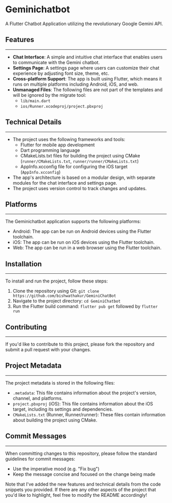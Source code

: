 # Geminichatbot

A Flutter Chatbot Application utilizing the revolutionary Google Gemini API.

## Features
------------

*   **Chat Interface**: A simple and intuitive chat interface that enables users to communicate with the Gemini chatbot.
*   **Settings Page**: A settings page where users can customize their chat experience by adjusting font size, theme, etc.
*   **Cross-platform Support**: The app is built using Flutter, which means it runs on multiple platforms including Android, iOS, and web.
*   **Unmanaged Files**: The following files are not part of the templates and will be ignored by the migrate tool:
    *   `lib/main.dart`
    *   `ios/Runner.xcodeproj/project.pbxproj`

## Technical Details
---------------------

*   The project uses the following frameworks and tools:
    *   Flutter for mobile app development
    *   Dart programming language
    *   CMakeLists.txt files for building the project using CMake (`runner/CMakeLists.txt`, `runner/runner/CMakeLists.txt`)
    *   AppInfo.xcconfig file for configuring the iOS target (`AppInfo.xcconfig`)
*   The app's architecture is based on a modular design, with separate modules for the chat interface and settings page.
*   The project uses version control to track changes and updates.

## Platforms
------------

The Geminichatbot application supports the following platforms:

*   Android: The app can be run on Android devices using the Flutter toolchain.
*   iOS: The app can be run on iOS devices using the Flutter toolchain.
*   Web: The app can be run in a web browser using the Flutter toolchain.

## Installation
---------------

To install and run the project, follow these steps:

1.  Clone the repository using Git: `git clone https://github.com/bishwathakur/GeminiChatBot`
2.  Navigate to the project directory: `cd GeminiChatbot`
3.  Run the Flutter build command: `flutter pub get` followed by `flutter run`

## Contributing
--------------

If you'd like to contribute to this project, please fork the repository and submit a pull request with your changes.

## Project Metadata
--------------------

The project metadata is stored in the following files:

*   `.metadata`: This file contains information about the project's version, channel, and platforms.
*   `project.pbxproj` (iOS): This file contains information about the iOS target, including its settings and dependencies.
*   `CMakeLists.txt` (Runner, Runner/runner): These files contain information about building the project using CMake.

## Commit Messages
-------------------

When committing changes to this repository, please follow the standard guidelines for commit messages:

*   Use the imperative mood (e.g. "Fix bug")
*   Keep the message concise and focused on the change being made

Note that I've added the new features and technical details from the code snippets you provided. If there are any other aspects of the project that you'd like to highlight, feel free to modify the README accordingly!
